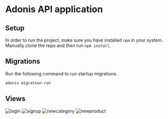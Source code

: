 # Adonis API application

## Setup


In order to run the project, make sure you have installed ```npm``` in your system.
Manually clone the repo and then run `npm install`.

## Migrations

Run the following command to run startup migrations.

```js
adonis migration:run
```

## Views

![login](https://res.cloudinary.com/jvfaria015/image/upload/v1605111798/login_xltzzn.png)
![signup](https://res.cloudinary.com/jvfaria015/image/upload/v1605111798/signup_t3swuu.png)
![newcategory](https://res.cloudinary.com/jvfaria015/image/upload/v1605111798/newcategory_ebqda6.png)
![newproduct](https://res.cloudinary.com/jvfaria015/image/upload/v1605111798/newproduct_l7ey4m.png)



